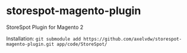 # storespot-magento-plugin
StoreSpot Plugin for Magento 2

Installation:
`git submodule add https://github.com/axelvdw/storespot-magento-plugin.git app/code/StoreSpot/`
